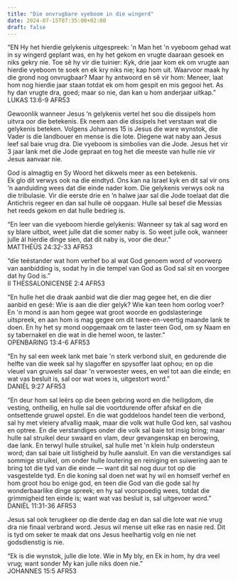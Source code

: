 ```yaml
---
title: "Die onvrugbare vyeboom in die wingerd"
date: 2024-07-15T07:35:00+02:00
draft: false
---
```

<html>
 <head></head>
 <body>
  <p>“EN Hy het hierdie gelykenis uitgespreek: 'n Man het 'n vyeboom gehad wat in sy wingerd geplant was, en hy het gekom en vrugte daaraan gesoek en niks gekry nie. Toe sê hy vir die tuinier: Kyk, drie jaar kom ek om vrugte aan hierdie vyeboom te soek en ek kry niks nie; kap hom uit. Waarvoor maak hy die grond nog onvrugbaar? Maar hy antwoord en sê vir hom: Meneer, laat hom nog hierdie jaar staan totdat ek om hom gespit en mis gegooi het. As hy dan vrugte dra, goed; maar so nie, dan kan u hom anderjaar uitkap.”<br>‭‭LUKAS‬ ‭13‬:‭6‬-‭9‬ ‭AFR53‬‬</p>
  <p>Gewoonlik wanneer Jesus ‘n gelykenis vertel het sou die dissipels hom uitvra oor die betekenis. Ek neem aan die dissipels het verstaan wat die gelykenis beteken. Volgens Johannes 15 is Jesus die ware wynstok, die Vader is die landbouer en mense is die lote. Diegene wat naby aan Jesus leef sal baie vrug dra. Die vyeboom is simbolies van die Jode. Jesus het vir 3 jaar lank met die Jode gepraat en tog het die meeste van hulle nie vir Jesus aanvaar nie.</p>
  <p>God is almagtig en Sy Woord het dikwels meer as een betekenis.&nbsp;<br>Ek glo dit verwys ook na die eindtyd. Ons kan na Israel kyk en dit sal vir ons ‘n aanduiding wees dat die einde nader kom. Die gelykenis verwys ook na die tribulasie. Vir die eerste drie en ‘n halwe jaar sal die Jode toelaat dat die Antichris regeer en dan sal hulle oë oopgaan. Hulle sal besef die Messias het reeds gekom en dat hulle bedrieg is.</p>
  <p>“En leer van die vyeboom hierdie gelykenis: Wanneer sy tak al sag word en sy blare uitbot, weet julle dat die somer naby is. So weet julle ook, wanneer julle ál hierdie dinge sien, dat dit naby is, voor die deur.”<br>‭‭MATTHÉÜS‬ ‭24‬:‭32‬-‭33‬ ‭AFR53‬‬</p>
  <p>“die teëstander wat hom verhef bo al wat God genoem word of voorwerp van aanbidding is, sodat hy in die tempel van God as God sal sit en voorgee dat hy God is.”<br>‭‭II THESSALONICENSE‬ ‭2‬:‭4‬ ‭AFR53‬‬</p>
  <p>“En hulle het die draak aanbid wat die dier mag gegee het, en die dier aanbid en gesê: Wie is aan die dier gelyk? Wie kan teen hom oorlog voer? En 'n mond is aan hom gegee wat groot woorde en godslasteringe uitspreek, en aan hom is mag gegee om dit twee-en-veertig maande lank te doen. En hy het sy mond oopgemaak om te laster teen God, om sy Naam en sy tabernakel en die wat in die hemel woon, te laster.”<br>‭‭OPENBARING‬ ‭13‬:‭4‬-‭6‬ ‭AFR53‬‬</p>
  <p>“En hy sal een week lank met baie 'n sterk verbond sluit, en gedurende die helfte van die week sal hy slagoffer en spysoffer laat ophou; en op die vleuel van gruwels sal daar 'n verwoester wees, en wel tot aan die einde; en wat vas besluit is, sal oor wat woes is, uitgestort word.”<br>‭‭DANIËL‬ ‭9‬:‭27‬ ‭AFR53‬‬</p>
  <p>“En deur hom sal leërs op die been gebring word en die heiligdom, die vesting, ontheilig, en hulle sal die voortdurende offer afskaf en die ontsettende gruwel opstel. En die wat goddeloos handel teen die verbond, sal hy met vleiery afvallig maak, maar die volk wat hulle God ken, sal vashou en optree. En die verstandiges onder die volk sal baie tot insig bring; maar hulle sal struikel deur swaard en vlam, deur gevangenskap en berowing, dae lank. En terwyl hulle struikel, sal hulle met 'n klein hulp ondersteun word; dan sal baie uit listigheid by hulle aansluit. En van die verstandiges sal sommige struikel, om onder hulle loutering en reiniging en suiwering aan te bring tot die tyd van die einde — want dit sal nog duur tot op die vasgestelde tyd. En die koning sal doen net wat hy wil en homself verhef en hom groot hou bo enige god, en teen die God van die gode sal hy wonderbaarlike dinge spreek; en hy sal voorspoedig wees, totdat die grimmigheid ten einde is; want wat vas besluit is, sal uitgevoer word.”<br>‭‭DANIËL‬ ‭11‬:‭31‬-‭36‬ ‭AFR53‬‬</p>
  <p>Jesus sal ook terugkeer op die derde dag en dan sal die lote wat nie vrug dra nie finaal verbrand word. Jesus wil mense uit elke ras en nasie red. Dit is tyd om seker te maak dat ons Jesus heelhartig volg en nie net godsdienstig is nie.</p>
  <p>“Ek is die wynstok, julle die lote. Wie in My bly, en Ek in hom, hy dra veel vrug; want sonder My kan julle niks doen nie.”<br>‭‭JOHANNES‬ ‭15‬:‭5‬ ‭AFR53‬‬</p>
  <p>&nbsp;</p>
 </body>
</html>